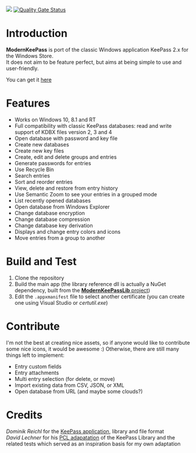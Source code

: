 [<img src="https://geogeob.visualstudio.com/_apis/public/build/definitions/04291454-0e79-47a4-9502-5bd374804ccf/2/badge"/>](https://geogeob.visualstudio.com/_apis/public/build/index?definitionId=2)
[![Quality Gate Status](https://sonarcloud.io/api/project_badges/measure?project=ModernKeePass&metric=alert_status)](https://sonarcloud.io/dashboard?id=ModernKeePass)

# Introduction
**ModernKeePass** is port of the classic Windows application KeePass 2.x for the Windows Store.  
It does not aim to be feature perfect, but aims at being simple to use and user-friendly.

You can get it [here](https://www.microsoft.com/en-us/store/p/modernkeepass/9mwq48zk8nhv?rtc=1)

# Features
- Works on Windows 10, 8.1 and RT
- Full compatibility with classic KeePass databases: read and write support of KDBX files version 2, 3 and 4
- Open database with password and key file
- Create new databases
- Create new key files
- Create, edit and delete groups and entries
- Generate passwords for entries
- Use Recycle Bin
- Search entries
- Sort and reorder entries
- View, delete and restore from entry history
- Use Semantic Zoom to see your entries in a grouped mode
- List recently opened databases
- Open database from Windows Explorer
- Change database encryption
- Change database compression
- Change database key derivation
- Displays and change entry colors and icons
- Move entries from a group to another

# Build and Test
1. Clone the repository
2. Build the main app (the library reference dll is actually a NuGet dependency, built from the [**ModernKeePassLib** project](https://github.com/wismna/ModernKeePassLib))
3. Edit the `.appxmanifest` file to select another certificate (you can create one using Visual Studio or *certutil.exe*)

# Contribute
I'm not the best at creating nice assets, so if anyone would like to contribute some nice icons, it would be awesome :)
Otherwise, there are still many things left to implement:
- Entry custom fields
- Entry attachments
- Multi entry selection (for delete, or move)
- Import existing data from CSV, JSON, or XML
- Open database from URL (and maybe some clouds?)

# Credits
*Dominik Reichl* for the [KeePass application](https://keepass.info/), library and file format  
*David Lechner* for his [PCL adapatation](https://github.com/dlech/KeePass2PCL) of the KeePass Library and the related tests which served as an inspiration basis for my own adaptation

